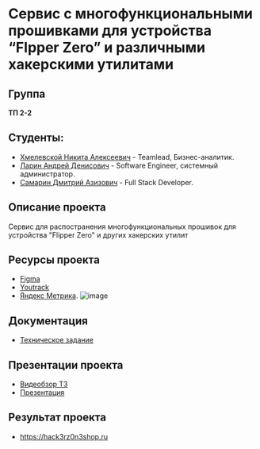 # Сервис с многофункциональными прошивками для устройства “Flpper Zero” и различными хакерскими утилитами

## Группа

**ТП 2-2**

## Студенты:

- [Хмелевской Никита Алексеевич](https://github.com/nikitakhmelevskoy) - Teamlead, Бизнес-аналитик.
- [Ларин Андрей Денисович](https://github.com/Worstrling) - Software Engineer, системный администратор.
- [Самарин Дмитрий Азизович](https://github.com/dimonlime) - Full Stack Developer.

## Описание проекта

Сервис для распостранения многофункциональных прошивок для устройства "Flipper Zero" и других хакерских утилит

## Ресурсы проекта

- [Figma](#)
- [Youtrack](https://nikitakhmelevskoy.youtrack.cloud/projects/6ad76b5d-eadd-42c3-858f-332b5bba082e)
- [Яндекс Метрика](https://metrika.yandex.ru/dashboard?id=97628804).
![image](https://github.com/user-attachments/assets/bbbbc87e-fa66-4355-b44b-d50dd52d0d73)

## Документация

- [Техническое задание](https://github.com/Worstrling/Flipperzero-Firmware/tree/main/%D0%A2%D0%B5%D1%85.%20%D0%B7%D0%B0%D0%B4%D0%B0%D0%BD%D0%B8%D0%B5)

## Презентации проекта

- [Видеобзор ТЗ](https://www.youtube.com/watch?v=3OnWUNHOXxg)
- [Презентация](https://github.com/Worstrling/Flipperzero-Firmware/tree/main/%D0%9F%D1%80%D0%B5%D0%B7%D0%B5%D0%BD%D1%82%D0%B0%D1%86%D0%B8%D1%8F)

## Результат проекта

- https://hack3rz0n3shop.ru
